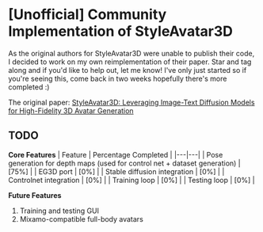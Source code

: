 # [Unofficial] Community Implementation of StyleAvatar3D

As the original authors for StyleAvatar3D were unable to publish their code, I decided to work on my own reimplementation of their paper. Star and tag along and if you'd like to help out, let me know! I've only just started so if you're seeing this, come back in two weeks hopefully there's more completed :)

The original paper: [StyleAvatar3D: Leveraging Image-Text Diffusion Models for High-Fidelity 3D Avatar Generation](https://arxiv.org/abs/2305.19012)

## TODO
**Core Features**
| Feature | Percentage Completed |
|---|---|
| Pose generation for depth maps (used for control net + dataset generation) | [75%] |
| EG3D port | [0%] |
| Stable diffusion integration | [0%] |
| Controlnet integration | [0%] |
| Training loop | [0%] | 
| Testing loop | [0%] |

**Future Features**
1. Training and testing GUI
2. Mixamo-compatible full-body avatars

